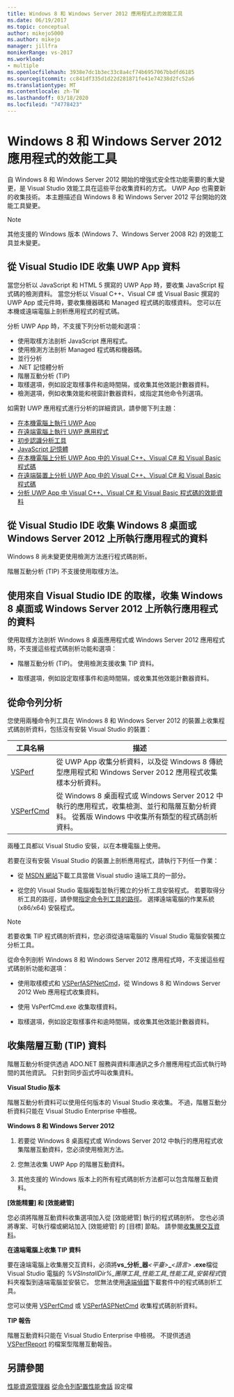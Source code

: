 ```yaml
---
title: Windows 8 和 Windows Server 2012 應用程式上的效能工具
ms.date: 06/19/2017
ms.topic: conceptual
author: mikejo5000
ms.author: mikejo
manager: jillfra
monikerRange: vs-2017
ms.workload:
- multiple
ms.openlocfilehash: 3938e7dc1b3ec33c8a4cf74b6957067bbdfd6185
ms.sourcegitcommit: cc841df335d1d22d281871fe41e74238d2fc52a6
ms.translationtype: MT
ms.contentlocale: zh-TW
ms.lasthandoff: 03/18/2020
ms.locfileid: "74778423"
---
```

# <a name="performance-tools-on-windows-8-and-windows-server-2012-applications"></a>Windows 8 和 Windows Server 2012 應用程式的效能工具

自 Windows 8 和 Windows Server 2012 開始的增強式安全性功能需要的重大變更，是 Visual Studio 效能工具在這些平台收集資料的方式。 UWP App 也需要新的收集技術。 本主題描述自 Windows 8 和 Windows Server 2012 平台開始的效能工具變更。

> [!NOTE]
> 其他支援的 Windows 版本 (Windows 7、Windows Server 2008 R2) 的效能工具並未變更。

## <a name="collect-data-on-uwp-apps-from-the-visual-studio-ide"></a>從 Visual Studio IDE 收集 UWP App 資料

當您分析以 JavaScript 和 HTML 5 撰寫的 UWP App 時，要收集 JavaScript 程式碼的檢測資料。 當您分析以 Visual C++、Visual C# 或 Visual Basic 撰寫的 UWP App 或元件時，要收集機器碼和 Managed 程式碼的取樣資料。 您可以在本機或遠端電腦上剖析應用程式的程式碼。

分析 UWP App 時，不支援下列分析功能和選項：

- 使用取樣方法剖析 JavaScript 應用程式。
- 使用檢測方法剖析 Managed 程式碼和機器碼。
- 並行分析
- .NET 記憶體分析
- 階層互動分析 (TIP)
- 取樣選項，例如設定取樣事件和逾時間隔，或收集其他效能計數器資料。
- 檢測選項，例如收集效能和視窗計數器資料，或指定其他命令列選項。

如需對 UWP 應用程式進行分析的詳細資訊，請參閱下列主題：

- [在本機電腦上執行 UWP App](../debugger/start-a-debugging-session-for-a-store-app-in-visual-studio-vb-csharp-cpp-and-xaml.md)
- [在遠端電腦上執行 UWP 應用程式](../debugger/run-windows-store-apps-on-a-remote-machine.md)
- [初步認識分析工具](profiling-feature-tour.md)
- [JavaScript 記憶體](../profiling/javascript-memory.md)
- [在本機電腦上分析 UWP App 中的 Visual C++、Visual C# 和 Visual Basic 程式碼](https://msdn.microsoft.com/2d0c939e-0bac-48c5-b727-46f6c6113060)
- [在遠端裝置上分析 UWP App 中的 Visual C++、Visual C# 和 Visual Basic 程式碼](https://msdn.microsoft.com/b932a2be-11b0-40fd-b996-75c6b6a79d22)
- [分析 UWP App 中 Visual C++、Visual C# 和 Visual Basic 程式碼的效能資料](https://msdn.microsoft.com/5de4a413-d924-425f-afc4-e1ecfb0fca18)

## <a name="collect-data-on-apps-running-on-the-windows-8-desktop-or-on-windows-server-2012-from-the-visual-studio-ide"></a>從 Visual Studio IDE 收集 Windows 8 桌面或 Windows Server 2012 上所執行應用程式的資料

Windows 8 尚未變更使用檢測方法進行程式碼剖析。

階層互動分析 (TIP) 不支援使用取樣方法。

## <a name="collect-data-on-apps-running-on-the-windows-8-desktop-or-on-windows-server-2012-by-using-sampling-from-the-visual-studio-ide"></a>使用來自 Visual Studio IDE 的取樣，收集 Windows 8 桌面或 Windows Server 2012 上所執行應用程式的資料

使用取樣方法剖析 Windows 8 桌面應用程式或 Windows Server 2012 應用程式時，不支援這些程式碼剖析功能和選項：

- 階層互動分析 (TIP)。 使用檢測支援收集 TIP 資料。

- 取樣選項，例如設定取樣事件和逾時間隔，或收集其他效能計數器資料。

## <a name="profile-from-the-command-line"></a>從命令列分析

您使用兩種命令列工具在 Windows 8 和 Windows Server 2012 的裝置上收集程式碼剖析資料，包括沒有安裝 Visual Studio 的裝置：

|工具名稱|描述|
|---------------|-----------------|
|[VSPerf](../profiling/vsperf.md)|從 UWP App 收集分析資料，以及從 Windows 8 傳統型應用程式和 Windows Server 2012 應用程式收集樣本分析資料。|
|[VSPerfCmd](../profiling/vsperfcmd.md)|從 Windows 8 桌面程式或 Windows Server 2012 中執行的應用程式，收集檢測、並行和階層互動分析資料。 從舊版 Windows 中收集所有類型的程式碼剖析資料。|

兩種工具都以 Visual Studio 安裝，以在本機電腦上使用。

若要在沒有安裝 Visual Studio 的裝置上剖析應用程式，請執行下列任一作業：

- 從 [MSDN 網站](https://visualstudio.microsoft.com/#downloads+d-additional-software)下載工具當做 Visual studio 遠端工具的一部分。

- 從您的 Visual Studio 電腦複製並執行獨立的分析工具安裝程式。 若要取得分析工具的路徑，請參閱[指定命令列工具的路徑](../profiling/specifying-the-path-to-profiling-tools-command-line-tools.md)。 選擇遠端電腦的作業系統 (x86/x64) 安裝程式。

> [!NOTE]
> 若要收集 TIP 程式碼剖析資料，您必須從遠端電腦的 Visual Studio 電腦安裝獨立分析工具。

從命令列剖析 Windows 8 和 Windows Server 2012 應用程式時，不支援這些程式碼剖析功能和選項：

- 使用取樣模式和 [VSPerfASPNetCmd](../profiling/vsperfaspnetcmd.md)，從 Windows 8 和 Windows Server 2012 Web 應用程式收集資料。

- 使用 VsPerfCmd.exe 收集取樣資料。

- 取樣選項，例如設定取樣事件和逾時間隔，或收集其他效能計數器資料。

## <a name="collect-tier-interaction-tip-data"></a>收集階層互動 (TIP) 資料

階層互動分析提供透過 ADO.NET 服務與資料庫通訊之多介層應用程式函式執行時間的其他資訊。 只針對同步函式呼叫收集資料。

**Visual Studio 版本**

階層互動分析資料可以使用任何版本的 Visual Studio 來收集。 不過，階層互動分析資料只能在 Visual Studio Enterprise 中檢視。

**Windows 8 和 Windows Server 2012**

1. 若要從 Windows 8 桌面程式或 Windows Server 2012 中執行的應用程式收集階層互動資料，您必須使用檢測方法。

2. 您無法收集 UWP App 的階層互動資料。

3. 其他支援的 Windows 版本上的所有程式碼剖析方法都可以包含階層互動資料。

**[效能精靈] 和 [效能總管]**

您必須將階層互動資料收集選項加入從 [效能總管] 執行的程式碼剖析。 您也必須將專案、可執行檔或網站加入 [效能總管] 的 [目標] 節點。 請參閱[收集層交互資料](../profiling/collecting-tier-interaction-data.md)。

**在遠端電腦上收集 TIP 資料**

要在遠端電腦上收集層交互資料，必須將**vs\_分析\_器**_\<平臺>_**\_**_\<語言>_ **.exe**檔從 Visual Studio 電腦的 *%VSInstallDir%_團隊工具_性能工具_性能工具_安裝程式*資料夾複製到遠端電腦並安裝它。 您無法使用[遠端偵錯](../debugger/remote-debugging.md)下載套件中的程式碼剖析工具。

您可以使用 [VSPerfCmd](../profiling/vsperfcmd.md) 或 [VSPerfASPNetCmd](../profiling/vsperfaspnetcmd.md) 收集程式碼剖析資料。

**TIP 報告**

階層互動資料只能在 Visual Studio Enterprise 中檢視。 不提供透過 [VSPerfReport](../profiling/vsperfreport.md) 的檔案型階層互動報告。

## <a name="see-also"></a>另請參閱

[性能資源管理器](../profiling/performance-explorer.md)
[從命令列](../profiling/using-the-profiling-tools-from-the-command-line.md)[配置性能會話](../profiling/configuring-performance-sessions.md)
設定檔
